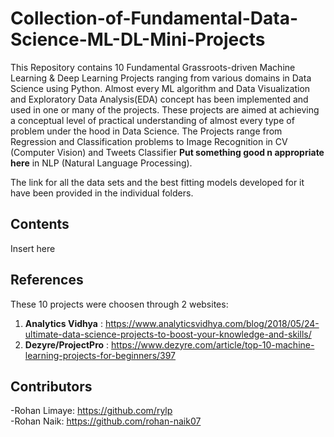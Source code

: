 # Collection-of-Fundamental-Data-Science-ML-DL-Mini-Projects
This Repository contains 10 Fundamental Grassroots-driven Machine Learning & Deep Learning Projects ranging from various domains in Data Science using Python. Almost every ML algorithm and Data Visualization and Exploratory Data Analysis(EDA) concept has been implemented and used in one or many of the projects. These projects are aimed at achieving a conceptual level of practical understanding of almost every type of problem under the hood in Data Science. The Projects range from Regression and Classification problems to Image Recognition in CV (Computer Vision) and Tweets Classifier **Put something good n appropriate here** in NLP (Natural Language Processing).  

The link for all the data sets and the best fitting models developed for it have been provided in the individual folders.

## Contents
Insert here


## References
These 10 projects were choosen through 2 websites:</br>
1. **Analytics Vidhya** : https://www.analyticsvidhya.com/blog/2018/05/24-ultimate-data-science-projects-to-boost-your-knowledge-and-skills/</br>
2. **Dezyre/ProjectPro** : https://www.dezyre.com/article/top-10-machine-learning-projects-for-beginners/397</br>


## Contributors
-Rohan Limaye: https://github.com/rylp </br>
-Rohan Naik: https://github.com/rohan-naik07 </br>
